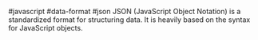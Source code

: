 #javascript #data-format #json
JSON (JavaScript Object Notation) is a standardized format for structuring data. It is heavily based on the syntax for JavaScript objects.